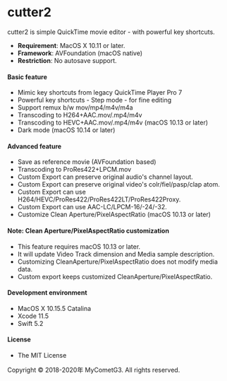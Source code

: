 # cutter2

cutter2 is simple QuickTime movie editor - with powerful key shortcuts.

- __Requirement__: MacOS X 10.11 or later.
- __Framework__: AVFoundation (macOS native)
- __Restriction__: No autosave support.

#### Basic feature
- Mimic key shortcuts from legacy QuickTime Player Pro 7
- Powerful key shortcuts - Step mode - for fine editing
- Support remux b/w mov/mp4/m4v/m4a
- Transcoding to H264+AAC.mov/.mp4/m4v
- Transcoding to HEVC+AAC.mov/.mp4/m4v (macOS 10.13 or later)
- Dark mode (macOS 10.14 or later)

#### Advanced feature
- Save as reference movie (AVFoundation based)
- Transcoding to ProRes422+LPCM.mov
- Custom Export can preserve original audio's channel layout.
- Custom Export can preserve original video's colr/fiel/pasp/clap atom.
- Custom Export can use H264/HEVC/ProRes422/ProRes422LT/ProRes422Proxy.
- Custom Export can use AAC-LC/LPCM-16/-24/-32.
- Customize Clean Aperture/PixelAspectRatio (macOS 10.13 or later)

#### Note: Clean Aperture/PixelAspectRatio customization
- This feature requires macOS 10.13 or later.
- It will update Video Track dimension and Media sample description.
- Customizing CleanAperture/PixelAspectRatio does not modify media data.
- Custom export keeps customized CleanAperture/PixelAspectRatio.

#### Development environment
- MacOS X 10.15.5 Catalina
- Xcode 11.5
- Swift 5.2

#### License
- The MIT License

Copyright © 2018-2020年 MyCometG3. All rights reserved.
